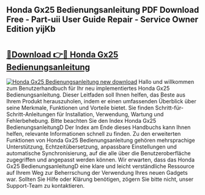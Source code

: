 ## Honda Gx25 Bedienungsanleitung PDF Download Free - Part-uii User Guide Repair - Service Owner Edition yijKb

# <h2><a href="http://df3360.blite.top/?on=Honda+Gx25+Bedienungsanleitung">🔗Download 👉🔴 Honda Gx25 Bedienungsanleitung</a></h2>

[![Honda Gx25 Bedienungsanleitung new download](https://i.imgur.com/lujVjoI.png)](http://df3360.blite.top/?on=Honda+Gx25+Bedienungsanleitung)
Hallo und willkommen zum Benutzerhandbuch für Ihr neu implementiertes Honda Gx25 Bedienungsanleitung. Dieser Leitfaden soll Ihnen helfen, das Beste aus Ihrem Produkt herauszuholen, indem er einen umfassenden Überblick über seine Merkmale, Funktionen und Vorteile bietet. Sie finden Schritt-für-Schritt-Anleitungen für Installation, Verwendung, Wartung und Fehlerbehebung. Bitte beachten Sie den Index Honda Gx25 BedienungsanleitungD Der Index am Ende dieses Handbuchs kann Ihnen helfen, relevante Informationen schnell zu finden. Zu den erweiterten Funktionen von Honda Gx25 Bedienungsanleitung gehören mehrsprachige Unterstützung, Echtzeitübersetzung, anpassbare Einstellungen und automatische Synchronisierung, auf die alle über die Benutzeroberfläche zugegriffen und angepasst werden können. Wir erwarten, dass das Honda Gx25 BedienungsanleitungD eine klare und leicht verständliche Ressource auf Ihrem Weg zur Beherrschung der Verwendung Ihres neuen Gadgets war. Sollten Sie Hilfe oder Klärung benötigen, zögern Sie bitte nicht, unser Support-Team zu kontaktieren.
